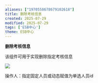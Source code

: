 ```yaml
---
aliases: ["1970558678679102618"]
title: 删除考核信息
created: 2025-07-29
modified: 2025-07-29
tags: ['ESB中心']
theme: ESB中心
---
```


**删除考核信息**

该组件可用于实现删除指定考核信息

![](https://myhelpdoc.oss-cn-heyuan.aliyuncs.com/mdimages/a9978dc91f7b0721c7a2470007c77d28.jpg)

操作人：指定固定人员或动态赋值为单选人员id

